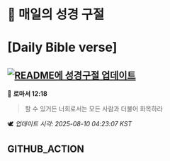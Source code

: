 # 🙏 매일의 성경 구절
# [Daily Bible verse]
## [![README에 성경구절 업데이트](https://github.com/DONGSUKA/first_test/actions/workflows/update-readme-bible.yml/badge.svg)](https://github.com/DONGSUKA/first_test/actions/workflows/update-readme-bible.yml)
<!-- START_BIBLE_VERSE -->
📖 **로마서 12:18**
> 할 수 있거든 너희로서는 모든 사람과 더불어 화목하라

🕊️ _업데이트 시각: 2025-08-10 04:23:07 KST_
  <!-- END_BIBLE_VERSE -->
## GITHUB_ACTION
